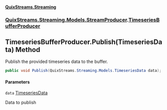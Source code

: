 #### [QuixStreams.Streaming](index.md 'index')
### [QuixStreams.Streaming.Models.StreamProducer](QuixStreams.Streaming.Models.StreamProducer.md 'QuixStreams.Streaming.Models.StreamProducer').[TimeseriesBufferProducer](TimeseriesBufferProducer.md 'QuixStreams.Streaming.Models.StreamProducer.TimeseriesBufferProducer')

## TimeseriesBufferProducer.Publish(TimeseriesData) Method

Publish the provided timeseries data to the buffer.

```csharp
public void Publish(QuixStreams.Streaming.Models.TimeseriesData data);
```
#### Parameters

<a name='QuixStreams.Streaming.Models.StreamProducer.TimeseriesBufferProducer.Publish(QuixStreams.Streaming.Models.TimeseriesData).data'></a>

`data` [TimeseriesData](TimeseriesData.md 'QuixStreams.Streaming.Models.TimeseriesData')

Data to publish